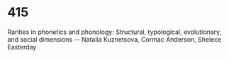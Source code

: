 # 415
Rarities in phonetics and phonology: Structural, typological, evolutionary, and social dimensions --  Natalia Kuznetsova,   Cormac Anderson,   Shelece Easterday   
